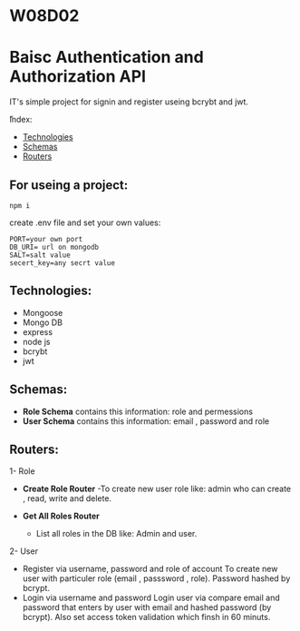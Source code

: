 # W08D02
# Baisc Authentication and Authorization API
IT's simple project for signin and register useing bcrybt and jwt.

ّIndex:
* [Technologies](#technologies)
* [Schemas](#Schemas)
* [Routers](#Routers)

## For useing a project:
```
npm i  
 ```
create .env file and set your own values:
```
PORT=your own port
DB_URI= url on mongodb
SALT=salt value
secert_key=any secrt value
```

## Technologies:
* Mongoose
* Mongo DB
* express
* node js
* bcrybt
* jwt


## Schemas:
 * **Role Schema**
      contains this information: role and permessions
 * **User Schema**
     contains this information: email , password and role

 ## Routers:
 1- Role 

 * **Create Role Router**
      -To create new user role like: admin who can create , read, write and delete.
      
 * **Get All Roles Router**
      - List all roles in the DB like: Admin and user.

           
           
  
 2- User 
   * Register via username, password and role of account
                To create new user with particuler role (email , passsword , role). Password hashed by bcrypt.
   * Login via username and password
                Login user via compare email and password that enters by user with email and hashed password (by bcrypt). Also set access token validation which finsh in 60 minuts.
   
